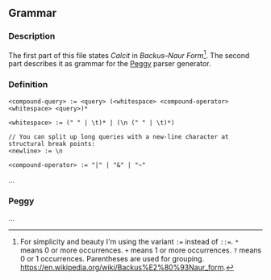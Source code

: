 ## Grammar

### Description

The first part of this file states *Calcit* in *Backus–Naur Form*[^1]. The second part describes it as grammar for the [Peggy](https://peggyjs.org/) parser generator.

### Definition

```
<compound-query> := <query> (<whitespace> <compound-operator> <whitespace> <query>)*

<whitespace> := (" " | \t)* | (\n (" " | \t)*)

// You can split up long queries with a new-line character at structural break points:
<newline> := \n

<compound-operator> := "|" | "&" | "~"

```

...

### Peggy

...


[^1]: For simplicity and beauty I'm using the variant `:=` instead of `::=`. `*` means 0 or more occurrences. `+` means 1 or more occurrences. `?` means 0 or 1 occurrences. Parentheses are used for grouping. https://en.wikipedia.org/wiki/Backus%E2%80%93Naur_form. 
